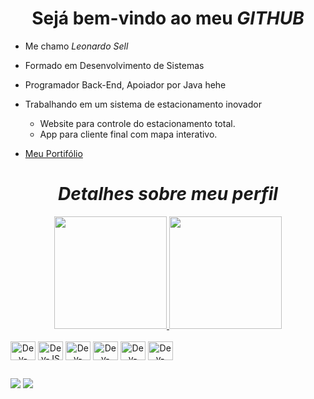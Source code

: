 <h1 align='center'>Sejá bem-vindo ao meu <i>GITHUB</i></h1>

- Me chamo <i>Leonardo Sell</i>
- Formado em Desenvolvimento de Sistemas
- Programador Back-End, Apoiador por Java hehe
- Trabalhando em um sistema de estacionamento inovador
    - Website para controle do estacionamento total.
    - App para cliente final com mapa interativo.
 
- <a href='https://leonardocsell.com.br' target='_blank'>Meu Portifólio</a>


<h1 align='center'><i>Detalhes sobre meu perfil</i></h1>

<div align='center'>
  <a href='https://github.com/leosell'>
  <img height='180em' src='https://github-readme-stats.vercel.app/api?username=leosell&show_icons=true&theme=dark&include_all_commits=true&count_private=true'>
  <img height='180em' src='https://github-readme-stats.vercel.app/api/top-langs/?username=leosell&layout=compact&langs_count=7&theme=dark'>
</div>

<div style='display: inline-block' align='center'><br>
  <img align='center' alt='Dev-SQL' height='30' width='40' src='https://cdn.jsdelivr.net/gh/devicons/devicon/icons/java/java-original.svg'>
  <img align='center' alt='Dev-JS' height='30' width='40' src='https://cdn.jsdelivr.net/gh/devicons/devicon/icons/javascript/javascript-original.svg'>
  <img align='center' alt='Dev-React' height='30' width='40' src='https://cdn.jsdelivr.net/gh/devicons/devicon/icons/react/react-original.svg'>
  <img align='center' alt='Dev-HTML' height='30' width='40' src='https://cdn.jsdelivr.net/gh/devicons/devicon/icons/html5/html5-original.svg'>
  <img align='center' alt='Dev-TailwindCSS' height='30' width='40' src='https://cdn.jsdelivr.net/gh/devicons/devicon/icons/tailwindcss/tailwindcss-original-wordmark.svg'>
  <img align='center' alt='Dev-SQL' height='30' width='40' src='https://cdn.jsdelivr.net/gh/devicons/devicon/icons/mysql/mysql-original.svg'>
</div>

##

<div>
  <a href='https://www.instagram.com/leo_sell_/' target='_blank'><img src='https://img.shields.io/badge/-Instagram-%23E4405F?style=for=the-badge&logo=instagram&logoColor=white' target='_blank'/></a>
  <a href='https://www.linkedin.com/in/leonardo-cabral-sell-353ba71b5/' target='_blank'><img src='https://img.shields.io/badge/-Linkedin-%230077B5?style=for=the-badge&logo=linkedin&logoColor=white' target='_blank'/></a>
</div>
